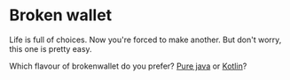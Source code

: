 # Broken wallet

Life is full of choices. Now you're forced to make another. But don't worry, this one is pretty easy.

Which flavour of brokenwallet do you prefer? [Pure java](https://github.com/Meduzz/brokenwallet/tree/java) or [Kotlin](https://github.com/Meduzz/brokenwallet/tree/kotlin)?